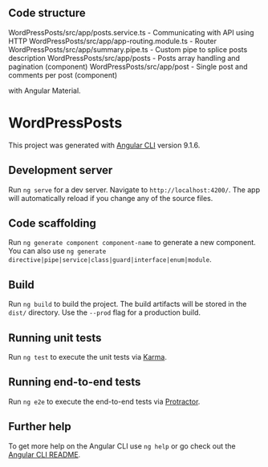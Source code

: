   ## Code structure
  
  WordPressPosts/src/app/posts.service.ts       - Communicating with API using HTTP
  WordPressPosts/src/app/app-routing.module.ts  - Router
  WordPressPosts/src/app/summary.pipe.ts        - Custom pipe to splice posts description
  WordPressPosts/src/app/posts                  - Posts array handling and pagination (component)
  WordPressPosts/src/app/post                   - Single post and comments per post (component)
  
  with Angular Material.

# WordPressPosts

This project was generated with [Angular CLI](https://github.com/angular/angular-cli) version 9.1.6.

## Development server

Run `ng serve` for a dev server. Navigate to `http://localhost:4200/`. The app will automatically reload if you change any of the source files.

## Code scaffolding

Run `ng generate component component-name` to generate a new component. You can also use `ng generate directive|pipe|service|class|guard|interface|enum|module`.

## Build

Run `ng build` to build the project. The build artifacts will be stored in the `dist/` directory. Use the `--prod` flag for a production build.

## Running unit tests

Run `ng test` to execute the unit tests via [Karma](https://karma-runner.github.io).

## Running end-to-end tests

Run `ng e2e` to execute the end-to-end tests via [Protractor](http://www.protractortest.org/).

## Further help

To get more help on the Angular CLI use `ng help` or go check out the [Angular CLI README](https://github.com/angular/angular-cli/blob/master/README.md).
